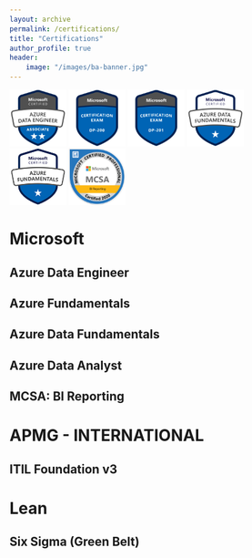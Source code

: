 ```yaml
---
layout: archive
permalink: /certifications/
title: "Certifications"
author_profile: true
header:
    image: "/images/ba-banner.jpg"
---
```

<img src="/images/badges/azure-data-engineer.png" alt="drawing" width="100"/>
<img src="/images/badges/dp-200.png" alt="drawing" width="100"/>
<img src="/images/badges/dp-201.png" alt="drawing" width="100"/>
<img src="/images/badges/data-fundamentals.png" alt="drawing" width="100"/>
<img src="/images/badges/azure-fundamentals.png" alt="drawing" width="100"/>
<img src="/images/badges/mcsa-bi-reporting.png" alt="drawing" width="100"/>

# Microsoft
## Azure Data Engineer

## Azure Fundamentals

## Azure Data Fundamentals

## Azure Data Analyst

## MCSA: BI Reporting

# APMG - INTERNATIONAL
## ITIL Foundation v3

# Lean
## Six Sigma (Green Belt)